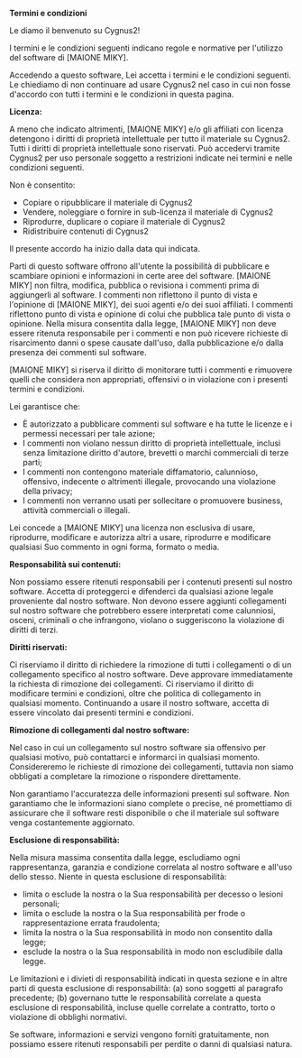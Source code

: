 **Termini e condizioni**

Le diamo il benvenuto su Cygnus2!

I termini e le condizioni seguenti indicano regole e normative per l'utilizzo del software di [MAIONE MIKY].

Accedendo a questo software, Lei accetta i termini e le condizioni seguenti. Le chiediamo di non continuare ad usare Cygnus2 nel caso in cui non fosse d'accordo con tutti i termini e le condizioni in questa pagina.

**Licenza:**

A meno che indicato altrimenti, [MAIONE MIKY] e/o gli affiliati con licenza detengono i diritti di proprietà intellettuale per tutto il materiale su Cygnus2. Tutti i diritti di proprietà intellettuale sono riservati. Può accedervi tramite Cygnus2 per uso personale soggetto a restrizioni indicate nei termini e nelle condizioni seguenti.

Non è consentito:

- Copiare o ripubblicare il materiale di Cygnus2
- Vendere, noleggiare o fornire in sub-licenza il materiale di Cygnus2
- Riprodurre, duplicare o copiare il materiale di Cygnus2
- Ridistribuire contenuti di Cygnus2

Il presente accordo ha inizio dalla data qui indicata.

Parti di questo software offrono all'utente la possibilità di pubblicare e scambiare opinioni e informazioni in certe aree del software. [MAIONE MIKY] non filtra, modifica, pubblica o revisiona i commenti prima di aggiungerli al software. I commenti non riflettono il punto di vista e l'opinione di [MAIONE MIKY], dei suoi agenti e/o dei suoi affiliati. I commenti riflettono punto di vista e opinione di colui che pubblica tale punto di vista o opinione. Nella misura consentita dalla legge, [MAIONE MIKY] non deve essere ritenuta responsabile per i commenti e non può ricevere richieste di risarcimento danni o spese causate dall'uso, dalla pubblicazione e/o dalla presenza dei commenti sul software.

[MAIONE MIKY] si riserva il diritto di monitorare tutti i commenti e rimuovere quelli che considera non appropriati, offensivi o in violazione con i presenti termini e condizioni.

Lei garantisce che:

- È autorizzato a pubblicare commenti sul software e ha tutte le licenze e i permessi necessari per tale azione;
- I commenti non violano nessun diritto di proprietà intellettuale, inclusi senza limitazione diritto d'autore, brevetti o marchi commerciali di terze parti;
- I commenti non contengono materiale diffamatorio, calunnioso, offensivo, indecente o altrimenti illegale, provocando una violazione della privacy;
- I commenti non verranno usati per sollecitare o promuovere business, attività commerciali o illegali.

Lei concede a [MAIONE MIKY] una licenza non esclusiva di usare, riprodurre, modificare e autorizza altri a usare, riprodurre e modificare qualsiasi Suo commento in ogni forma, formato o media.

**Responsabilità sui contenuti:**

Non possiamo essere ritenuti responsabili per i contenuti presenti sul nostro software. Accetta di proteggerci e difenderci da qualsiasi azione legale proveniente dal nostro software. Non devono essere aggiunti collegamenti sul nostro software che potrebbero essere interpretati come calunniosi, osceni, criminali o che infrangono, violano o suggeriscono la violazione di diritti di terzi.

**Diritti riservati:**

Ci riserviamo il diritto di richiedere la rimozione di tutti i collegamenti o di un collegamento specifico al nostro software. Deve approvare immediatamente la richiesta di rimozione dei collegamenti. Ci riserviamo il diritto di modificare termini e condizioni, oltre che politica di collegamento in qualsiasi momento. Continuando a usare il nostro software, accetta di essere vincolato dai presenti termini e condizioni.

**Rimozione di collegamenti dal nostro software:**

Nel caso in cui un collegamento sul nostro software sia offensivo per qualsiasi motivo, può contattarci e informarci in qualsiasi momento. Considereremo le richieste di rimozione dei collegamenti, tuttavia non siamo obbligati a completare la rimozione o rispondere direttamente.

Non garantiamo l'accuratezza delle informazioni presenti sul software. Non garantiamo che le informazioni siano complete o precise, né promettiamo di assicurare che il software resti disponibile o che il materiale sul software venga costantemente aggiornato.

**Esclusione di responsabilità:**

Nella misura massima consentita dalla legge, escludiamo ogni rappresentanza, garanzia e condizione correlata al nostro software e all'uso dello stesso. Niente in questa esclusione di responsabilità:

- limita o esclude la nostra o la Sua responsabilità per decesso o lesioni personali;
- limita o esclude la nostra o la Sua responsabilità per frode o rappresentazione errata fraudolenta;
- limita la nostra o la Sua responsabilità in modo non consentito dalla legge;
- esclude la nostra o la Sua responsabilità in modo non escludibile dalla legge.

Le limitazioni e i divieti di responsabilità indicati in questa sezione e in altre parti di questa esclusione di responsabilità: (a) sono soggetti al paragrafo precedente; (b) governano tutte le responsabilità correlate a questa esclusione di responsabilità, incluse quelle correlate a contratto, torto o violazione di obblighi normativi.

Se software, informazioni e servizi vengono forniti gratuitamente, non possiamo essere ritenuti responsabili per perdite o danni di qualsiasi natura.
